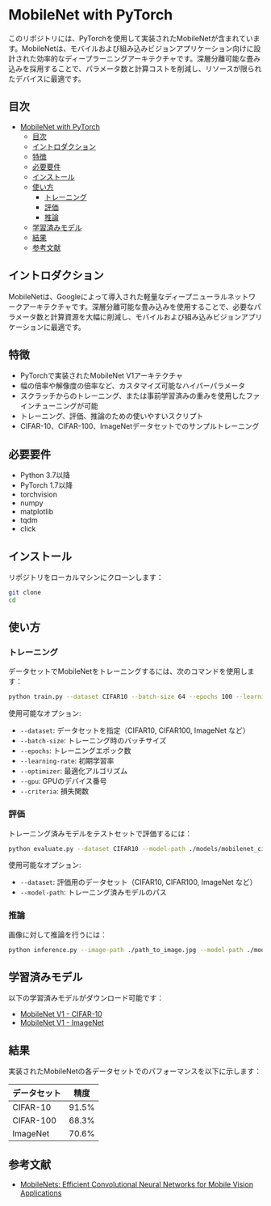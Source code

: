 # MobileNet with PyTorch

このリポジトリには、PyTorchを使用して実装されたMobileNetが含まれています。MobileNetは、モバイルおよび組み込みビジョンアプリケーション向けに設計された効率的なディープラーニングアーキテクチャです。深層分離可能な畳み込みを採用することで、パラメータ数と計算コストを削減し、リソースが限られたデバイスに最適です。

## 目次

- [MobileNet with PyTorch](#mobilenet-with-pytorch)
  - [目次](#目次)
  - [イントロダクション](#イントロダクション)
  - [特徴](#特徴)
  - [必要要件](#必要要件)
  - [インストール](#インストール)
  - [使い方](#使い方)
    - [トレーニング](#トレーニング)
    - [評価](#評価)
    - [推論](#推論)
  - [学習済みモデル](#学習済みモデル)
  - [結果](#結果)
  - [参考文献](#参考文献)

## イントロダクション

MobileNetは、Googleによって導入された軽量なディープニューラルネットワークアーキテクチャです。深層分離可能な畳み込みを使用することで、必要なパラメータ数と計算資源を大幅に削減し、モバイルおよび組み込みビジョンアプリケーションに最適です。

## 特徴

- PyTorchで実装されたMobileNet V1アーキテクチャ
- 幅の倍率や解像度の倍率など、カスタマイズ可能なハイパーパラメータ
- スクラッチからのトレーニング、または事前学習済みの重みを使用したファインチューニングが可能
- トレーニング、評価、推論のための使いやすいスクリプト
- CIFAR-10、CIFAR-100、ImageNetデータセットでのサンプルトレーニング

## 必要要件

- Python 3.7以降
- PyTorch 1.7以降
- torchvision
- numpy
- matplotlib
- tqdm
- click


## インストール

リポジトリをローカルマシンにクローンします：

```bash
git clone 
cd 
```

## 使い方

### トレーニング

データセットでMobileNetをトレーニングするには、次のコマンドを使用します：

```bash
python train.py --dataset CIFAR10 --batch-size 64 --epochs 100 --learning-rate 0.01
```

使用可能なオプション:

- `--dataset`: データセットを指定（CIFAR10, CIFAR100, ImageNet など）
- `--batch-size`: トレーニング時のバッチサイズ
- `--epochs`: トレーニングエポック数
- `--learning-rate`: 初期学習率
- `--optimizer`: 最適化アルゴリズム
- `--gpu`: GPUのデバイス番号
- `--criteria`: 損失関数

### 評価

トレーニング済みモデルをテストセットで評価するには：

```bash
python evaluate.py --dataset CIFAR10 --model-path ./models/mobilenet_cifar10.pth
```

使用可能なオプション:

- `--dataset`: 評価用のデータセット（CIFAR10, CIFAR100, ImageNet など）
- `--model-path`: トレーニング済みモデルのパス

### 推論

画像に対して推論を行うには：

```bash
python inference.py --image-path ./path_to_image.jpg --model-path ./models/mobilenet_cifar10.pth
```

## 学習済みモデル

以下の学習済みモデルがダウンロード可能です：

- [MobileNet V1 - CIFAR-10](link_to_pretrained_model)
- [MobileNet V1 - ImageNet](link_to_pretrained_model)

## 結果

実装されたMobileNetの各データセットでのパフォーマンスを以下に示します：

| データセット  | 精度 |
|----------|----------|
| CIFAR-10 | 91.5%    |
| CIFAR-100| 68.3%    |
| ImageNet | 70.6%    |

## 参考文献

- [MobileNets: Efficient Convolutional Neural Networks for Mobile Vision Applications](https://arxiv.org/abs/1704.04861)
